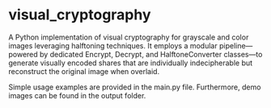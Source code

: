 # visual_cryptography
A Python implementation of visual cryptography for grayscale and color images leveraging halftoning techniques. It employs a modular pipeline—powered by dedicated Encrypt, Decrypt, and HalftoneConverter classes—to generate visually encoded shares that are individually indecipherable but reconstruct the original image when overlaid. 

Simple usage examples are provided in the main.py file. Furthermore, demo images can be found in the output folder.
